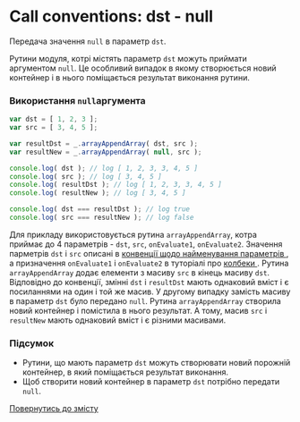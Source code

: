 # Call conventions: dst - null

Передача значення <code>null</code> в параметр <code>dst</code>.

Рутини модуля, котрі містять параметр `dst` можуть приймати аргументом `null`. 
Це особливий випадок в якому створюється новий контейнер і в нього поміщається результат виконання рутини.

### Використання `null`аргумента 

```js
var dst = [ 1, 2, 3 ];
var src = [ 3, 4, 5 ];

var resultDst = _.arrayAppendArray( dst, src );
var resultNew = _.arrayAppendArray( null, src );

console.log( dst ); // log [ 1, 2, 3, 3, 4, 5 ]
console.log( src ); // log [ 3, 4, 5 ]
console.log( resultDst ); // log [ 1, 2, 3, 3, 4, 5 ]
console.log( resultNew ); // log [ 3, 4, 5 ]

console.log( dst === resultDst ); // log true 
console.log( src === resultNew ); // log false
```

Для прикладу використовується рутина `arrayAppendArray`, котра приймає до 4 параметрів - `dst`, `src`, `onEvaluate1`, `onEvaluate2`. Значення парметрів `dst` i `src` описані в [ конвенції щодо найменування параметрів ]( './ConventionCallbecksInArray.md' ), а призначення `onEvaluate1` i `onEvaluate2` в туторіалі про [ колбеки ]( './ConventionCallbecksInArray.md' ). Рутина `arrayAppendArray` додає елементи з масиву `src` в кінець масиву `dst`. Відповідно до конвенції, змінні `dst` i `resultDst` мають однаковий вміст і є посиланнями на один і той же масив. 
У другому випадку замість масиву в параметр `dst` було передано `null`. Рутина `arrayAppendArray` створила новий контейнер і помістила в нього результат. А тому, масив `src` i `resultNew` мають однаковий вміст і є різними масивами.

### Підсумок

- Рутини, що мають параметр `dst` можуть створювати новий порожній контейнер, в який поміщається результат виконання.
- Щоб створити новий контейнер в параметр `dst` потрібно передати `null`.

[Повернутись до змісту](../README.md#Туторіали)
